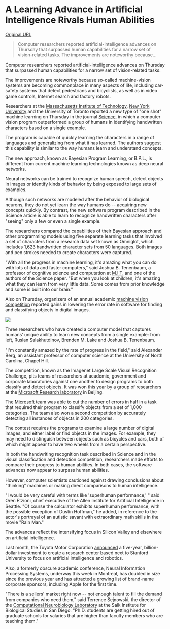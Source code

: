 # A Learning Advance in Artificial Intelligence Rivals Human Abilities

[Original URL](http://www.nytimes.com/2015/12/11/science/an-advance-in-artificial-intelligence-rivals-human-vision-abilities.html)

> Computer researchers reported artificial-intelligence advances on Thursday that surpassed human capabilities for a narrow set of vision-related tasks. The improvements are noteworthy because...

Computer researchers reported artificial-intelligence advances on Thursday that surpassed human capabilities for a narrow set of vision-related tasks.

The improvements are noteworthy because so-called machine-vision systems are becoming commonplace in many aspects of life, including car-safety systems that detect pedestrians and bicyclists, as well as in video game controls, Internet search and factory robots.

Researchers at the [Massachusetts Institute of Technology](http://topics.nytimes.com/top/reference/timestopics/organizations/m/massachusetts_institute_of_technology/index.html?inline=nyt-org "More articles about the Massachusetts Institute of Technology."), [New York University](http://topics.nytimes.com/top/reference/timestopics/organizations/n/new_york_university/index.html?inline=nyt-org "More articles about New York University.") and the University of Toronto reported a new type of "one shot" machine learning on Thursday in the journal [Science](http://www.sciencemag.org/lookup/doi/10.1126/science.aab3050), in which a computer vision program outperformed a group of humans in identifying handwritten characters based on a single example.

The program is capable of quickly learning the characters in a range of languages and generalizing from what it has learned. The authors suggest this capability is similar to the way humans learn and understand concepts.

The new approach, known as Bayesian Program Learning, or B.P.L., is different from current machine learning technologies known as deep neural networks.

Neural networks can be trained to recognize human speech, detect objects in images or identify kinds of behavior by being exposed to large sets of examples.

Although such networks are modeled after the behavior of biological neurons, they do not yet learn the way humans do -- acquiring new concepts quickly. By contrast, the new software program described in the Science article is able to learn to recognize handwritten characters after "seeing" only a few or even a single example.

The researchers compared the capabilities of their Bayesian approach and other programming models using five separate learning tasks that involved a set of characters from a research data set known as Omniglot, which includes 1,623 handwritten character sets from 50 languages. Both images and pen strokes needed to create characters were captured.

"With all the progress in machine learning, it's amazing what you can do with lots of data and faster computers," said Joshua B. Tenenbaum, a professor of cognitive science and computation at [M.I.T.](http://topics.nytimes.com/top/reference/timestopics/organizations/m/massachusetts_institute_of_technology/index.html?inline=nyt-org "More articles about the Massachusetts Institute of Technology.") and one of the authors of the Science paper. "But when you look at children, it's amazing what they can learn from very little data. Some comes from prior knowledge and some is built into our brain."

Also on Thursday, organizers of an annual academic [machine vision competition](http://image-net.org/challenges/LSVRC/2015/index "Large Scale Visual Recognition Challenge 2015") reported gains in lowering the error rate in software for finding and classifying objects in digital images.

![](http://static01.nyt.com/images/2015/12/11/business/11vision-web2/11vision-web2-superJumbo.jpg)

<span class="caption-text">Three researchers who have created a computer model that captures humans’ unique ability to learn new concepts from a single example: from left, Ruslan Salakhutdinov, Brenden M. Lake and Joshua B. Tenenbaum.</span>

 "I'm constantly amazed by the rate of progress in the field," said Alexander Berg, an assistant professor of computer science at the University of North Carolina, Chapel Hill.

The competition, known as the Imagenet Large Scale Visual Recognition Challenge, pits teams of researchers at academic, government and corporate laboratories against one another to design programs to both classify and detect objects. It was won this year by a group of researchers at the [Microsoft Research laboratory](http://research.microsoft.com/en-us/labs/asia/ "Microsoft Research Asia") in Beijing.

The [Microsoft](http://topics.nytimes.com/top/news/business/companies/microsoft_corporation/index.html?inline=nyt-org "More information about Microsoft Corporation") team was able to cut the number of errors in half in a task that required their program to classify objects from a set of 1,000 categories. The team also won a second competition by accurately detecting all instances of objects in 200 categories.

The contest requires the programs to examine a large number of digital images, and either label or find objects in the images. For example, they may need to distinguish between objects such as bicycles and cars, both of which might appear to have two wheels from a certain perspective.

In both the handwriting recognition task described in Science and in the visual classification and detection competition, researchers made efforts to compare their progress to human abilities. In both cases, the software advances now appear to surpass human abilities.

However, computer scientists cautioned against drawing conclusions about "thinking" machines or making direct comparisons to human intelligence.

"I would be very careful with terms like 'superhuman performance,' " said Oren Etzioni, chief executive of the Allen Institute for Artificial Intelligence in Seattle. "Of course the calculator exhibits superhuman performance, with the possible exception of Dustin Hoffman," he added, in reference to the actor's portrayal of an autistic savant with extraordinary math skills in the movie "Rain Man."

The advances reflect the intensifying focus in Silicon Valley and elsewhere on artificial intelligence.

Last month, the Toyota Motor Corporation [announced](http://www.nytimes.com/2015/11/06/technology/toyota-silicon-valley-artificial-intelligence-research-center.html "Times article.") a five-year, billion-dollar investment to create a research center based next to Stanford University to focus on artificial intelligence and robotics.

Also, a formerly obscure academic conference, Neural Information Processing Systems, underway this week in Montreal, has doubled in size since the previous year and has attracted a growing list of brand-name corporate sponsors, including Apple for the first time.

"There is a sellers' market right now -- not enough talent to fill the demand from companies who need them," said Terrence Sejnowski, the director of the [Computational Neurobiology Laboratory](http://cnl.salk.edu) at the Salk Institute for Biological Studies in San Diego. "Ph.D. students are getting hired out of graduate schools for salaries that are higher than faculty members who are teaching them."
